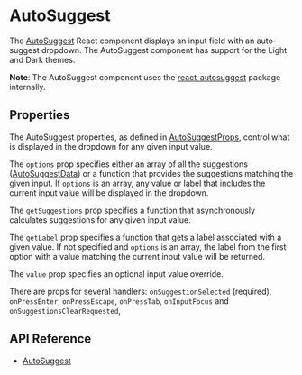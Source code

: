 # AutoSuggest

The [AutoSuggest]($ui-core-react) React component displays an input field with an auto-suggest dropdown.
The AutoSuggest component has support for the Light and Dark themes.

**Note**: The AutoSuggest component uses the [react-autosuggest](https://www.npmjs.com/package/react-autosuggest) package internally.

## Properties

The AutoSuggest properties, as defined in [AutoSuggestProps]($ui-core-react), control what is displayed in the dropdown for any given input value.

The `options` prop specifies either an array of all the suggestions ([AutoSuggestData]($ui-core-react)) or a function that provides the suggestions matching the given input. If `options` is an array, any value or label that includes the current input value will be displayed in the dropdown.

The `getSuggestions` prop specifies a function that asynchronously calculates suggestions for any given input value.

The `getLabel` prop specifies a function that gets a label associated with a given value. If not specified and `options` is an array, the label from the first option with a value matching the current input value will be returned.

The `value` prop specifies an optional input value override.

There are props for several handlers:
`onSuggestionSelected` (required),
`onPressEnter`,
`onPressEscape`,
`onPressTab`,
`onInputFocus` and
`onSuggestionsClearRequested`,

## API Reference

- [AutoSuggest]($ui-core-react:AutoSuggest)
